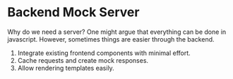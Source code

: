 # Backend Mock Server

Why do we need a server? One might argue that everything can be done in javascript. However, sometimes things are easier through the backend.

1. Integrate existing frontend components with minimal effort. 
2. Cache requests and create mock responses.
3. Allow rendering templates easily.

